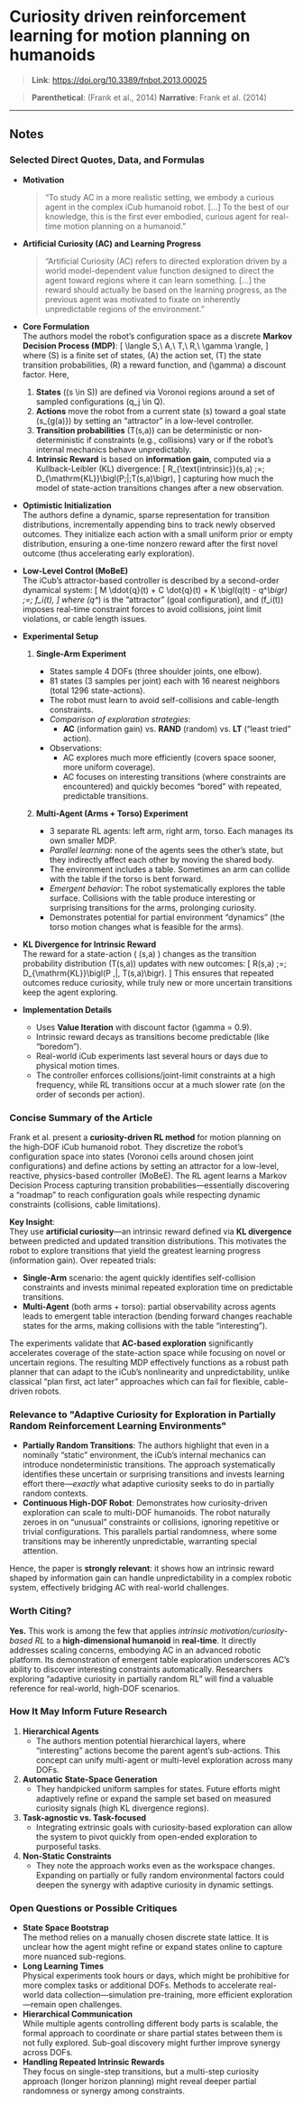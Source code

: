 # Curiosity driven reinforcement learning for motion planning on humanoids

> **Link**: <https://doi.org/10.3389/fnbot.2013.00025>

> **Parenthetical**: (Frank et al., 2014)
> **Narrative**: Frank et al. (2014)

---

## Notes

### Selected Direct Quotes, Data, and Formulas

- **Motivation**  
  > “To study AC in a more realistic setting, we embody a curious agent in the complex iCub humanoid robot. [...] To the best of our knowledge, this is the first ever embodied, curious agent for real-time motion planning on a humanoid.”

- **Artificial Curiosity (AC) and Learning Progress**  
  > “Artificial Curiosity (AC) refers to directed exploration driven by a world model-dependent value function designed to direct the agent toward regions where it can learn something. [...] the reward should actually be based on the learning progress, as the previous agent was motivated to fixate on inherently unpredictable regions of the environment.”

- **Core Formulation**  
  The authors model the robot’s configuration space as a discrete **Markov Decision Process (MDP)**:
  \[
  \langle S,\ A,\ T,\ R,\ \gamma \rangle,
  \]
  where \(S\) is a finite set of states, \(A\) the action set, \(T\) the state transition probabilities, \(R\) a reward function, and \(\gamma\) a discount factor. Here,
  1. **States** (\(s \in S\)) are defined via Voronoi regions around a set of sampled configurations \(q_j \in Q\).  
  2. **Actions** move the robot from a current state \(s\) toward a goal state \(s_{g(a)}\) by setting an “attractor” in a low-level controller.  
  3. **Transition probabilities** \(T(s,a)\) can be deterministic or non-deterministic if constraints (e.g., collisions) vary or if the robot’s internal mechanics behave unpredictably.  
  4. **Intrinsic Reward** is based on **information gain**, computed via a Kullback-Leibler (KL) divergence:
     \[
       R_{\text{intrinsic}}(s,a) \;=\; D_{\mathrm{KL}}\bigl(P\;\|\;T(s,a)\bigr),
     \]
     capturing how much the model of state-action transitions changes after a new observation.

- **Optimistic Initialization**  
  The authors define a dynamic, sparse representation for transition distributions, incrementally appending bins to track newly observed outcomes. They initialize each action with a small uniform prior or empty distribution, ensuring a one-time nonzero reward after the first novel outcome (thus accelerating early exploration).

- **Low-Level Control (MoBeE)**  
  The iCub’s attractor-based controller is described by a second-order dynamical system:
  \[
    M \ddot{q}(t) + C \dot{q}(t) + K \bigl(q(t) - q^*\bigr) \;=\; f_i(t),
  \]
  where \(q^*\) is the “attractor” (goal configuration), and \(f_i(t)\) imposes real-time constraint forces to avoid collisions, joint limit violations, or cable length issues.

- **Experimental Setup**

  1. **Single-Arm Experiment**  
     - States sample 4 DOFs (three shoulder joints, one elbow).  
     - 81 states (3 samples per joint) each with 16 nearest neighbors (total 1296 state-actions).  
     - The robot must learn to avoid self-collisions and cable-length constraints.  
     - *Comparison of exploration strategies*:  
       - **AC** (information gain) vs. **RAND** (random) vs. **LT** (“least tried” action).  
     - Observations:  
       - AC explores much more efficiently (covers space sooner, more uniform coverage).  
       - AC focuses on interesting transitions (where constraints are encountered) and quickly becomes “bored” with repeated, predictable transitions.

  2. **Multi-Agent (Arms + Torso) Experiment**  
     - 3 separate RL agents: left arm, right arm, torso. Each manages its own smaller MDP.  
     - *Parallel learning*: none of the agents sees the other’s state, but they indirectly affect each other by moving the shared body.  
     - The environment includes a table. Sometimes an arm can collide with the table if the torso is bent forward.  
     - *Emergent behavior*: The robot systematically explores the table surface. Collisions with the table produce interesting or surprising transitions for the arms, prolonging curiosity.  
     - Demonstrates potential for partial environment “dynamics” (the torso motion changes what is feasible for the arms).

- **KL Divergence for Intrinsic Reward**  
  The reward for a state-action \( (s,a) \) changes as the transition probability distribution \(T(s,a)\) updates with new outcomes:
  \[
    R(s,a) \;=\; D_{\mathrm{KL}}\bigl(P \,\|\, T(s,a)\bigr).
  \]
  This ensures that repeated outcomes reduce curiosity, while truly new or more uncertain transitions keep the agent exploring.

- **Implementation Details**  
  - Uses **Value Iteration** with discount factor \(\gamma = 0.9\).  
  - Intrinsic reward decays as transitions become predictable (like “boredom”).  
  - Real-world iCub experiments last several hours or days due to physical motion times.  
  - The controller enforces collisions/joint-limit constraints at a high frequency, while RL transitions occur at a much slower rate (on the order of seconds per action).

### Concise Summary of the Article

Frank et al. present a **curiosity-driven RL method** for motion planning on the high-DOF iCub humanoid robot. They discretize the robot’s configuration space into states (Voronoi cells around chosen joint configurations) and define actions by setting an attractor for a low-level, reactive, physics-based controller (MoBeE). The RL agent learns a Markov Decision Process capturing transition probabilities—essentially discovering a “roadmap” to reach configuration goals while respecting dynamic constraints (collisions, cable limitations).

**Key Insight**:  
They use **artificial curiosity**—an intrinsic reward defined via **KL divergence** between predicted and updated transition distributions. This motivates the robot to explore transitions that yield the greatest learning progress (information gain). Over repeated trials:

- **Single-Arm** scenario: the agent quickly identifies self-collision constraints and invests minimal repeated exploration time on predictable transitions.  
- **Multi-Agent** (both arms + torso): partial observability across agents leads to emergent table interaction (bending forward changes reachable states for the arms, making collisions with the table “interesting”).  

The experiments validate that **AC-based exploration** significantly accelerates coverage of the state-action space while focusing on novel or uncertain regions. The resulting MDP effectively functions as a robust path planner that can adapt to the iCub’s nonlinearity and unpredictability, unlike classical “plan first, act later” approaches which can fail for flexible, cable-driven robots.

### Relevance to "Adaptive Curiosity for Exploration in Partially Random Reinforcement Learning Environments"

- **Partially Random Transitions**: The authors highlight that even in a nominally “static” environment, the iCub’s internal mechanics can introduce nondeterministic transitions. The approach systematically identifies these uncertain or surprising transitions and invests learning effort there—*exactly* what adaptive curiosity seeks to do in partially random contexts.  
- **Continuous High-DOF Robot**: Demonstrates how curiosity-driven exploration can scale to multi-DOF humanoids. The robot naturally zeroes in on “unusual” constraints or collisions, ignoring repetitive or trivial configurations. This parallels partial randomness, where some transitions may be inherently unpredictable, warranting special attention.

Hence, the paper is **strongly relevant**: it shows how an intrinsic reward shaped by information gain can handle unpredictability in a complex robotic system, effectively bridging AC with real-world challenges.

### Worth Citing?

**Yes.** This work is among the few that applies *intrinsic motivation/curiosity-based RL* to a **high-dimensional humanoid** in **real-time**. It directly addresses scaling concerns, embodying AC in an advanced robotic platform. Its demonstration of emergent table exploration underscores AC’s ability to discover interesting constraints automatically. Researchers exploring “adaptive curiosity in partially random RL” will find a valuable reference for real-world, high-DOF scenarios.

### How It May Inform Future Research

1. **Hierarchical Agents**  
   - The authors mention potential hierarchical layers, where “interesting” actions become the parent agent’s sub-actions. This concept can unify multi-agent or multi-level exploration across many DOFs.  
2. **Automatic State-Space Generation**  
   - They handpicked uniform samples for states. Future efforts might adaptively refine or expand the sample set based on measured curiosity signals (high KL divergence regions).  
3. **Task-agnostic vs. Task-focused**  
   - Integrating extrinsic goals with curiosity-based exploration can allow the system to pivot quickly from open-ended exploration to purposeful tasks.  
4. **Non-Static Constraints**  
   - They note the approach works even as the workspace changes. Expanding on partially or fully random environmental factors could deepen the synergy with adaptive curiosity in dynamic settings.

### Open Questions or Possible Critiques

- **State Space Bootstrap**  
  The method relies on a manually chosen discrete state lattice. It is unclear how the agent might refine or expand states online to capture more nuanced sub-regions.  
- **Long Learning Times**  
  Physical experiments took hours or days, which might be prohibitive for more complex tasks or additional DOFs. Methods to accelerate real-world data collection—simulation pre-training, more efficient exploration—remain open challenges.  
- **Hierarchical Communication**  
  While multiple agents controlling different body parts is scalable, the formal approach to coordinate or share partial states between them is not fully explored. Sub-goal discovery might further improve synergy across DOFs.  
- **Handling Repeated Intrinsic Rewards**  
  They focus on single-step transitions, but a multi-step curiosity approach (longer horizon planning) might reveal deeper partial randomness or synergy among constraints.
